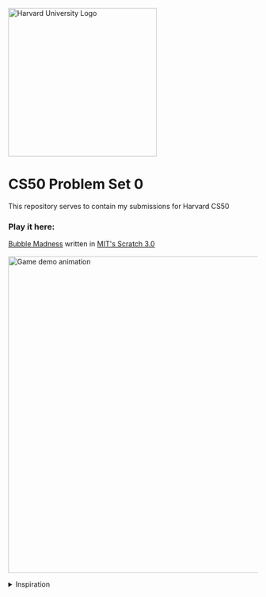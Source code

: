 <img
  align="center"
  width="300px"
  src="https://upload.wikimedia.org/wikipedia/commons/thumb/7/70/Harvard_University_logo.svg/2560px-Harvard_University_logo.svg.png?20200802104842"
  alt="Harvard University Logo"
/>
</br>

# CS50 Problem Set 0

This repository serves to contain my submissions for Harvard CS50

### Play it here:
<a href="https://scratch.mit.edu/projects/839257354" target="_blank">Bubble Madness</a> written in [MIT's Scratch 3.0](https://scratch.mit.edu/)
</br>
</br>
<img
  align="center" width="640px"
  src="https://user-images.githubusercontent.com/99216741/233785290-36c15b13-692d-441b-b1a8-eb48b20f8b66.gif" 
  alt="Game demo animation"
/>
<details>
<summary>
Inspiration
</summary>
I really loved Bubble Trouble Classic as a kid growing up, so I heavily took inspiration from that to build a far simpler version of it for the initial CS50 app.
</br>
</br>
<a href="https://twitter.com/ckreso" target="_blank">Bubble Trouble Series' Original Creator's Twitter</a>
</details>
